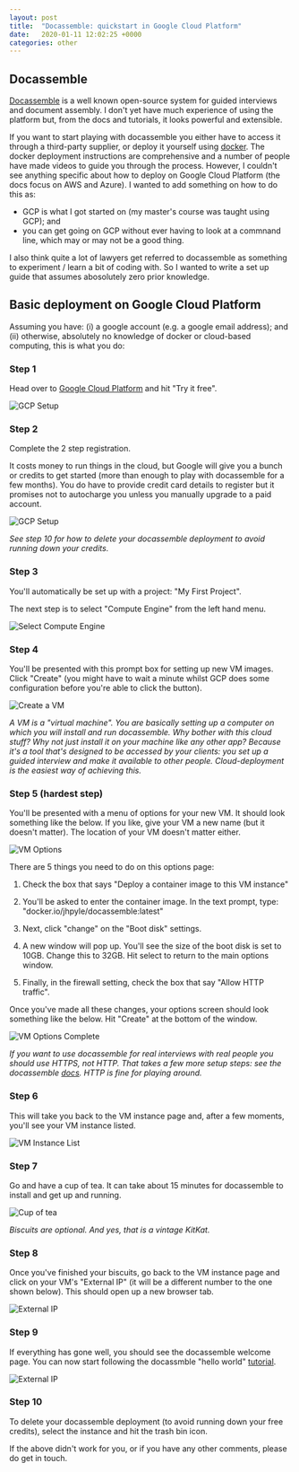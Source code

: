 ```yaml
---
layout: post
title:  "Docassemble: quickstart in Google Cloud Platform"
date:   2020-01-11 12:02:25 +0000
categories: other
---
```


## Docassemble

[Docassemble](https://docassemble.org/) is a well known open-source system for guided interviews and document assembly. I don't yet have much experience of using the platform but, from the docs and tutorials, it looks powerful and extensible.

If you want to start playing with docassemble you either have to access it through a third-party supplier, or deploy it yourself using [docker](https://www.docker.com/). The docker deployment instructions are comprehensive and a number of people have made videos to guide you through the process. However, I couldn't see anything specific about how to deploy on Google Cloud Platform (the docs focus on AWS and Azure). I wanted to add something on how to do this as:

 - GCP is what I got started on (my master's course was taught using GCP); and
 - you can get going on GCP without ever having to look at a commnand line, which may or may not be a good thing.
 
I also think quite a lot of lawyers get referred to docassemble as something to experiment / learn a bit of coding with. So I wanted to write a set up guide that assumes abosolutely zero prior knowledge. 

## Basic deployment on Google Cloud Platform

Assuming you have: (i) a google account (e.g. a google email address); and (ii) otherwise, absolutely no knowledge of docker or cloud-based computing, this is what you do:

### Step 1

Head over to [Google Cloud Platform](https://cloud.google.com/) and hit "Try it free".

![GCP Setup](https://richardbatstone.github.io/images/GCP_landing.PNG)

### Step 2

Complete the 2 step registration. 

It costs money to run things in the cloud, but Google will give you a bunch or credits to get started (more than enough to play with docassemble for a few months). You do have to provide credit card details to register but it promises not to autocharge you unless you manually upgrade to a paid account.

![GCP Setup](https://richardbatstone.github.io/images/GCP_set_up.PNG)

*See step 10 for how to delete your docassemble deployment to avoid running down your credits.*

### Step 3 

You'll automatically be set up with a project: "My First Project". 

The next step is to select "Compute Engine" from the left hand menu.

![Select Compute Engine](https://richardbatstone.github.io/images/GCP_compute_engine.PNG)

### Step 4

You'll be presented with this prompt box for setting up new VM images. Click "Create" (you might have to wait a minute whilst GCP does some configuration before you're able to click the button).

![Create a VM](https://richardbatstone.github.io/images/GCP_VM_instance.PNG)

*A VM is a "virtual machine". You are basically setting up a computer on which you will install and run docassemble. Why bother with this cloud stuff? Why not just install it on your machine like any other app? Because it's a tool that's designed to be accessed by your clients: you set up a guided interview and make it available to other people. Cloud-deployment is the easiest way of achieving this.*

### Step 5 (hardest step)

You'll be presented with a menu of options for your new VM. It should look something like the below. If you like, give your VM a new name (but it doesn't matter). The location of your VM doesn't matter either.

![VM Options](https://richardbatstone.github.io/images/GCP_VM_options1.PNG)

There are 5 things you need to do on this options page:

1. Check the box that says "Deploy a container image to this VM instance"

2. You'll be asked to enter the container image. In the text prompt, type: "docker.io/jhpyle/docassemble:latest"

3. Next, click "change" on the "Boot disk" settings.

4. A new window will pop up. You'll see the size of the boot disk is set to 10GB. Change this to 32GB. Hit select to return to the main options window.

5. Finally, in the firewall setting, check the box that say "Allow HTTP traffic".
 
Once you've made all these changes, your options screen should look something like the below. Hit "Create" at the bottom of the window.

![VM Options Complete](https://richardbatstone.github.io/images/GCP_VM_options_all.PNG)

*If you want to use docassemble for real interviews with real people you should use HTTPS, not HTTP. That takes a few more setup steps: see the docassemble [docs](https://docassemble.org/docs/docker.html#https). HTTP is fine for playing around.*

### Step 6

This will take you back to the VM instance page and, after a few moments, you'll see your VM instance listed.

![VM Instance List](https://richardbatstone.github.io/images/GCP_VM_list.PNG)

### Step 7

Go and have a cup of tea. It can take about 15 minutes for docassemble to install and get up and running.

![Cup of tea](https://richardbatstone.github.io/images/cup_of_tea.jpg)

*Biscuits are optional. And yes, that is a vintage KitKat.*

### Step 8

Once you've finished your biscuits, go back to the VM instance page and click on your VM's "External IP" (it will be a different number to the one shown below). This should open up a new browser tab.

![External IP](https://richardbatstone.github.io/images/GCP_VM_http.PNG)

### Step 9

If everything has gone well, you should see the docassemble welcome page. You can now start following the docassmble "hello world" [tutorial](https://docassemble.org/docs/helloworld.html). 

![External IP](https://richardbatstone.github.io/images/GCP_VM_connect.PNG)

### Step 10

To delete your docassemble deployment (to avoid running down your free credits), select the instance and hit the trash bin icon.

If the above didn't work for you, or if you have any other comments, please do get in touch.